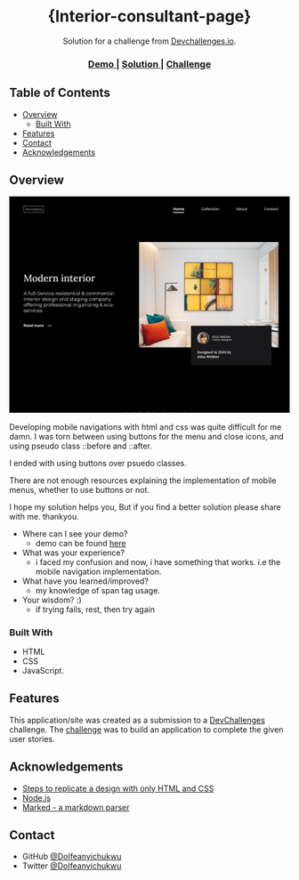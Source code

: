 <!-- Please update value in the {}  -->

<h1 align="center">{Interior-consultant-page}</h1>

<div align="center">
   Solution for a challenge from  <a href="http://devchallenges.io" target="_blank">Devchallenges.io</a>.
</div>

<div align="center">
  <h3>
    <a href="https://DoInterior-consultant.surge.sh">
      Demo
    </a>
    <span> | </span>
    <a href="https://github.com/DoIfeanyichukwu/interior-consultant-master">
      Solution
    </a>
    <span> | </span>
    <a href="https://devchallenges.io/challenges/Jymh2b2FyebRTUljkNcb">
      Challenge
    </a>
  </h3>
</div>

<!-- TABLE OF CONTENTS -->

## Table of Contents

- [Overview](#overview)
  - [Built With](#built-with)
- [Features](#features)
- [Contact](#contact)
- [Acknowledgements](#acknowledgements)

<!-- OVERVIEW -->

## Overview

![screenshot](./web.png)

Developing mobile navigations with html and css was quite difficult for me damn.
I was torn between using buttons for the menu and close icons, and using pseudo class ::before and ::after.

I ended with using buttons over psuedo classes.

There are not enough resources explaining the implementation of mobile menus, whether to use buttons or not.

I hope my solution helps you, But if you find a better solution please share with me. thankyou.


- Where can I see your demo?
  - demo can be found [here](https://DoInterior-consultant.surge.sh)
- What was your experience?
  - i faced my confusion and now, i have something that works. i.e the mobile navigation implementation.
- What have you learned/improved?
  - my knowledge of span tag usage.
- Your wisdom? :)
  - if trying fails, rest, then try again

### Built With

<!-- This section should list any major frameworks that you built your project using. Here are a few examples.-->

- HTML
- CSS
- JavaScript.

## Features

<!-- List the features of your application or follow the template. Don't share the figma file here :) -->

This application/site was created as a submission to a [DevChallenges](https://devchallenges.io/challenges) challenge. The [challenge](https://devchallenges.io/challenges/Jymh2b2FyebRTUljkNcb) was to build an application to complete the given user stories.

## Acknowledgements

<!-- This section should list any articles or add-ons/plugins that helps you to complete the project. This is optional but it will help you in the future. For exmpale -->

- [Steps to replicate a design with only HTML and CSS](https://devchallenges-blogs.web.app/how-to-replicate-design/)
- [Node.js](https://nodejs.org/)
- [Marked - a markdown parser](https://github.com/chjj/marked)

## Contact

- GitHub [@DoIfeanyichukwu](https://{github.com/DoIfeanyichukw})
- Twitter [@DoIfeanyichukwu](https://{twitter.com/DoIfeanyichukwu})
